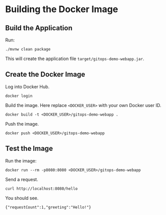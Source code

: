 # Building the Docker Image

## Build the Application

Run:

```
./mvnw clean package
```

This will create the application file ``target/gitops-demo-webapp.jar``.

## Create the Docker Image

Log into Docker Hub.

```
docker login
```

Build the image. Here replace ``<DOCKER_USER>`` with your own Docker user ID.

```
docker build -t <DOCKER_USER>/gitops-demo-webapp .
```

Push the image.

```
docker push <DOCKER_USER>/gitops-demo-webapp
```

## Test the Image

Run the image:

```
docker run --rm -p8080:8080 <DOCKER_USER>/gitops-demo-webapp
```

Send a request.

```
curl http://localhost:8080/hello
```

You should see.

```
{"requestCount":1,"greeting":"Hello!"}
```